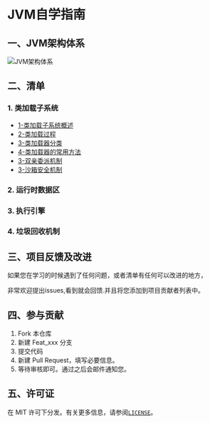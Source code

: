 # JVM自学指南

## 一、JVM架构体系

![JVM架构体系](https://gitee.com/ShaoxiongDu/imageBed/raw/master/%E7%AC%AC02%E7%AB%A0_JVM%E6%9E%B6%E6%9E%84-%E4%B8%AD.jpg)

## 二、清单

### 1. 类加载子系统

 -	[1-类加载子系统概述](./01-类加载子系统/01-类加载子系统.md)
 -	[2-类加载过程](./01-类加载子系统/02-类加载过程.md)
 -  [3-类加载器分类](./01-类加载子系统/03-类加载器的分类.md)
 -  [4-类加载器的常用方法](./01-类加载子系统/04-类加载器的常用方法.md)
 -  [3-双亲委派机制](./01-类加载子系统/05-双亲委派机制.md)
 -  [3-沙箱安全机制](./01-类加载子系统/06-沙箱安全机制.md)

### 2.  运行时数据区

### 3. 执行引擎

### 4. 垃圾回收机制

## 三、项目反馈及改进

如果您在学习的时候遇到了任何问题，或者清单有任何可以改进的地方，

非常欢迎提出issues,看到就会回馈.并且将您添加到项目贡献者列表中。

## 四、参与贡献

1. Fork 本仓库
2. 新建 Feat_xxx 分支
3. 提交代码
4. 新建 Pull Request，填写必要信息。
5. 等待审核即可。通过之后会邮件通知您。


## 五、许可证

在 MIT 许可下分发。有关更多信息，请参阅[`LICENSE`](./LICENSE)。

